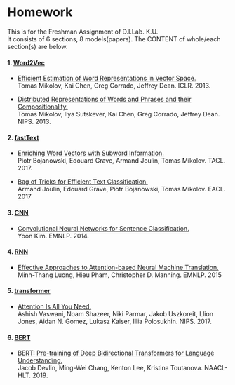 # Homework
This is for the Freshman Assignment of D.I.Lab. K.U.  
It consists of 6 sections, 8 models(papers). The CONTENT of whole/each section(s) are below.

#### 1. [Word2Vec](https://github.com/SJ1115/Homework/blob/main/1.%20Word2Vec/)
- [Efficient Estimation of Word Representations in Vector Space.](https://arxiv.org/abs/1301.3781)  
Tomas Mikolov, Kai Chen, Greg Corrado, Jeffrey Dean. ICLR. 2013.

- [Distributed Representations of Words and Phrases and their Compositionality.](https://arxiv.org/abs/1310.4546)  
Tomas Mikolov, Ilya Sutskever, Kai Chen, Greg Corrado, Jeffrey Dean. NIPS. 2013.

#### 2. [fastText](https://github.com/SJ1115/Homework/blob/main/2.%20FastText/)
- [Enriching Word Vectors with Subword Information.](https://arxiv.org/abs/1607.04606)  
Piotr Bojanowski, Edouard Grave, Armand Joulin, Tomas Mikolov. TACL. 2017.

- [Bag of Tricks for Efficient Text Classification.](https://arxiv.org/abs/1607.01759)  
Armand Joulin, Edouard Grave, Piotr Bojanowski, Tomas Mikolov. EACL. 2017

#### 3. [CNN](https://github.com/SJ1115/Homework/blob/main/3.%20CNN/)
- [Convolutional Neural Networks for Sentence Classification.](https://arxiv.org/abs/1408.5882)  
Yoon Kim. EMNLP. 2014.

#### 4. [RNN](https://github.com/SJ1115/Homework/blob/main/4.%20RNN/)
- [Effective Approaches to Attention-based Neural Machine Translation.](https://arxiv.org/abs/1508.04025)  
Minh-Thang Luong, Hieu Pham, Christopher D. Manning. EMNLP. 2015

#### 5. [transformer](https://github.com/SJ1115/Homework/blob/main/5.%20transformer/)
- [Attention Is All You Need.](https://arxiv.org/abs/1706.03762)  
Ashish Vaswani, Noam Shazeer, Niki Parmar, Jakob Uszkoreit, Llion Jones, Aidan N. Gomez, Lukasz Kaiser, Illia Polosukhin. NIPS. 2017.

#### 6. [BERT](https://github.com/SJ1115/Homework/blob/main/6.%20/BERT)
- [BERT: Pre-training of Deep Bidirectional Transformers for Language Understanding.](https://arxiv.org/abs/1810.04805)  
Jacob Devlin, Ming-Wei Chang, Kenton Lee, Kristina Toutanova. NAACL-HLT. 2019.
